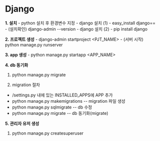 <h1>Django</h1>

**1. 설치**
	- python 설치 후 환경변수 지정
	- django 설치 (1)
	    - easy_install django==<version>
		- (설치확인) django-admin --version
	- django 설치 (2)
		- pip install django



**2. 프로젝트 생성**
	- django-admin startproject <PJT_NAME>
	- (서버 시작) python manage.py runserver



**3. app 생성**
	- python manage.py startapp <APP_NAME>



**4. db 동기화**
1.  python manage.py migrate

2.  migration 절차
   - <project>/settings.py 내에 있는 INSTALLED_APPS에 APP 추가
   - python manage.py makemigrations <APP> 	-- migration 파일 생성
   - python manage.py sqlmigrate <APP> <VER>	-- db 수정
   - python manage.py migrate 				-- db 동기화(migrate)



**5. 관리자 유저 생성**
1. python manage.py createsuperuser
